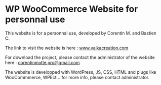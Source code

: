 # WP WooCommerce Website for personnal use

This website is for a personnal use, developed by Corentin M. and Bastien C.

The link to visit the website is here : www.valkacreation.com

For download the project, please contact the administrator of the website here : corentinmotte.pro@gmail.com

The website is developped with WordPress, JS, CSS, HTML and plugs like WooCommmerce, WPEct... for more info, please contact administrator.
